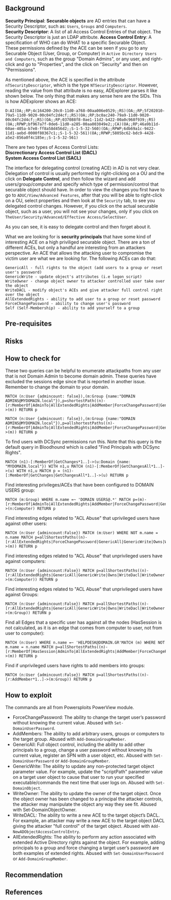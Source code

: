 ## Background

**Security Principal**: 
**Securable objects** are AD entries that can have a Security Descriptor, such as: `Users`, `Groups` and `Computers`.  
**Security Descriptor**: A list of all Access Control Entries of that object. The Security Descriptor is just an LDAP attribute. 
**Access Control Entry**: A specification of WHO can do WHAT to a specific Securable Object.  
These permissions defined by the ACE can be seen if you go to any Securable Object (User, Group, or Computer) in `Active Directory Users and Computers`, such as the group "Domain Admins", or any user, and right-click and go to "Properties", and the click on "Security" and then on "Permissions".

As mentioned above, the ACE is specified in the attribute `nTSecurityDescriptor`, which is the type `NTSecurityDescriptor`. However, reading the value from that attribute is no easy, ADExplorer parses it like shown below. The only thing that makes any sense here are the SIDs. This is how ADExplorer shows an ACE:

```
D:AI(OA;;RP;4c164200-20c0-11d0-a768-00aa006e0529;;RS)(OA;;RP;5f202010-79a5-11d0-9020-00c04fc2d4cf;;RS)(OA;;RP;bc0ac240-79a9-11d0-9020-00c04fc2d4cf;;RS)(OA;;RP;037088f8-0ae1-11d2-b422-00a0c968f939;;RS)(OA;;RPWP;bf967a7f-0de6-11d0-a285-00aa003049e2;;CA)(OA;;RP;46a9b11d-60ae-405a-b7e8-ff8a58d456d2;;S-1-5-32-560)(OA;;RPWP;6db69a1c-9422-11d1-aebd-0000f80367c1;;S-1-5-32-561)(OA;;RPWP;5805bc62-bdc9-4428-a5e2-856a0f4c185e;;S-1-5-32-561)
```

There are two types of Access Control Lists:  
**Discrectionary Access Control List (DACL)**  
**System Access Control List (SACL)**  

The interface for delegating control (creating ACE) in AD is not very clear. Delegation of control is usually performed by right-clicking on a OU and the click on **Delegate Control**, and then follow the wizard and add users/group/computer and specify which type of permission/control that securable object should have. In order to view the changes you first have to go to `ADUC/View/Advanced Features`, after that you will be able to right-click on a OU, select properties and then look at the `Security` tab, to see you delegated control changes. However, if you click on the actual securable object, such as a user, you will not see your changes, only if you click on `TheUser/Security/Advanced/Effective Access/SelectUser`.  

As you can see, it is easy to delegate control and then forget about it. 

What we are looking for is **security principals** that have some kind of interesting ACE on a high priviliged securable object. There are a ton of different ACEs, but only a handful are interesting from an attackers perspective. An ACE that allows the attacking user to compromise the victim user are what we are looking for. The following ACEs can do that: 

```
GenericAll - full rights to the object (add users to a group or reset user's password)
GenericWrite - update object's attributes (i.e logon script)
WriteOwner - change object owner to attacker controlled user take over the object
WriteDACL - modify object's ACEs and give attacker full control right over the object
AllExtendedRights - ability to add user to a group or reset password
ForceChangePassword - ability to change user's password
Self (Self-Membership) - ability to add yourself to a group
```


## Pre-requisites


## Risks


## How to check for

These two queries can be helpful to enumerate attackpaths from any user that is not Domain Admin to become domain admin. These queries have excluded the sessions edge since that is reported in another issue.
Remember to change the domain to your domain.

```
MATCH (n:User {admincount: false}),(m:Group {name:"DOMAIN ADMINS@MYDOMAIN.local"}),p=shortestPath((n)-[r:MemberOf|AdminTo|AllExtendedRights|AddMember|ForceChangePassword|GenericAll|GenericWrite|Owns|WriteDacl|WriteOwner|CanRDP|ExecuteDCOM|AllowedToDelegate|ReadLAPSPassword|Contains|GpLink|AddAllowedToAct|AllowedToAct|SQLAdmin*1..]->(m)) RETURN p

MATCH (n:User {admincount: false}),(m:Group {name:"DOMAIN ADMINS@MYDOMAIN.local"}),p=allshortestPaths((n)-[r:MemberOf|AdminTo|AllExtendedRights|AddMember|ForceChangePassword|GenericAll|GenericWrite|Owns|WriteDacl|WriteOwner|CanRDP|ExecuteDCOM|AllowedToDelegate|ReadLAPSPassword|Contains|GpLink|AddAllowedToAct|AllowedToAct|SQLAdmin*1..]->(m)) RETURN p
```


To find users with DCSync permissions run this. Note that this query is the default query in Bloodhound which is called "Find Principals with DCSync Rights".

```
MATCH (n1)-[:MemberOf|GetChanges*1..]->(u:Domain {name: "MYDOMAIN.local"}) WITH n1,u MATCH (n1)-[:MemberOf|GetChangesAll*1..]->(u) WITH n1,u MATCH p = (n1)-[:MemberOf|GetChanges|GetChangesAll*1..]->(u) RETURN p
```

Find interesting privileges/ACEs that have been configured to DOMAIN USERS group:  

```
MATCH (m:Group) WHERE m.name =~ 'DOMAIN USERS@.*' MATCH p=(m)-[r:MemberOf|AdminTo|AllExtendedRights|AddMember|ForceChangePassword|GenericAll|GenericWrite|Owns|WriteDacl|WriteOwner|CanRDP|ExecuteDCOM|AllowedToDelegate|ReadLAPSPassword|Contains|GpLink|AddAllowedToAct|AllowedToAct|SQLAdmin|ReadGMSAPassword|HasSIDHistory|CanPSRemote]->(n:Computer) RETURN p
```
Find interesting edges related to "ACL Abuse" that uprivileged users have against other users:  

```
MATCH (n:User {admincount:False}) MATCH (m:User) WHERE NOT m.name = n.name MATCH p=allShortestPaths((n)-[r:AllExtendedRights|ForceChangePassword|GenericAll|GenericWrite|Owns|WriteDacl|WriteOwner*1..]->(m)) RETURN p
```


Find interesting edges related to "ACL Abuse" that unprivileged users have against computers:        

```
MATCH (n:User {admincount:False}) MATCH p=allShortestPaths((n)-[r:AllExtendedRights|GenericAll|GenericWrite|Owns|WriteDacl|WriteOwner|AdminTo|CanRDP|ExecuteDCOM|ForceChangePassword*1..]->(m:Computer)) RETURN p
```

Find interesting edges related to "ACL Abuse" that unprivileged users have against Groups:        


```
MATCH (n:User {admincount:False}) MATCH p=allShortestPaths((n)-[r:AllExtendedRights|GenericAll|GenericWrite|Owns|WriteDacl|WriteOwner|AdminTo|CanRDP|ExecuteDCOM|ForceChangePassword*1..]->(m:Group)) RETURN p
```


Find all Edges that a specific user has against all the nodes (HasSession is not calculated, as it is an edge that comes from computer to user, not from user to computer):    

```
MATCH (n:User) WHERE n.name =~ 'HELPDESK@DOMAIN.GR'MATCH (m) WHERE NOT m.name = n.name MATCH p=allShortestPaths((n)-[r:MemberOf|HasSession|AdminTo|AllExtendedRights|AddMember|ForceChangePassword|GenericAll|GenericWrite|Owns|WriteDacl|WriteOwner|CanRDP|ExecuteDCOM|AllowedToDelegate|ReadLAPSPassword|Contains|GpLink|AddAllowedToAct|AllowedToAct|SQLAdmin*1..]->(m)) RETURN p
```

Find if unprivileged users have rights to add members into groups:

```
MATCH (n:User {admincount:False}) MATCH p=allShortestPaths((n)-[r:AddMember*1..]->(m:Group)) RETURN p
```



## How to exploit

The commands are all from Powersploits PowerView module.

- ForceChangePassword: The ability to change the target user’s password without knowing the current value. Abused with `Set-DomainUserPassword`.
- AddMembers: The ability to add arbitrary users, groups or computers to the target group. Abused with `Add-DomainGroupMember`.
- GenericAll: Full object control, including the ability to add other principals to a group, change a user password without knowing its current value, register an SPN with a user object, etc. Abused with `Set-DomainUserPassword` or `Add-DomainGroupMember`.
- GenericWrite: The ability to update any non-protected target object parameter value. For example, update the "scriptPath" parameter value on a target user object to cause that user to run your specified executable/commands the next time that user logs on. Abused with `Set-DomainObject`.
- WriteOwner: The ability to update the owner of the target object. Once the object owner has been changed to a principal the attacker controls, the attacker may manipulate the object any way they see fit. Abused with Set-DomainObjectOwner.
- WriteDACL: The ability to write a new ACE to the target object’s DACL. For example, an attacker may write a new ACE to the target object DACL giving the attacker "full control" of the target object. Abused with `Add-NewADObjectAccessControlEntry`.
- AllExtendedRights: The ability to perform any action associated with extended Active Directory rights against the object. For example, adding principals to a group and force changing a target user’s password are both examples of extended rights. Abused with `Set-DomainUserPassword` or `Add-DomainGroupMember`.


## Recommendation


## References

